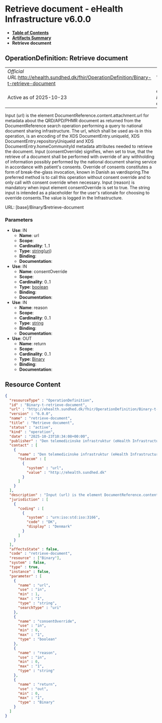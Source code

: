 # Retrieve document - eHealth Infrastructure v6.0.0

* [**Table of Contents**](toc.md)
* [**Artifacts Summary**](artifacts.md)
* **Retrieve document**

## OperationDefinition: Retrieve document 

| | |
| :--- | :--- |
| *Official URL*:http://ehealth.sundhed.dk/fhir/OperationDefinition/Binary-t-retrieve-document | *Version*:6.0.0 |
| Active as of 2025-10-23 | *Computable Name*:retrieve-document |

 
Input (url) is the element DocumentReference.content.attachment.url for metadata about the QRD/APD/PHMR document as returned from the DocumentReference search operation performing a query to national document sharing infrastructure. The url, which shall be used as-is in this operation, is an encoding of the XDS DocumentEntry.uniqueId, XDS DocumentEntry.repositoryUniqueId and XDS DocumentEntry.homeCommunityId metadata attributes needed to retrieve the document. Input (consentOverride) signifies, when set to true, that the retrieve of a document shall be performed with override of any withholding of information possibly performed by the national document sharing service in accordance with patient's consents. Override of consents constitutes a form of break-the-glass invocation, known in Danish as værdispring.The preferred method is to call this operation without consent override and to only call with consent override when necessary. Input (reason) is mandatory when input element consentOverride is set to true. The string input is intended as a placeholder for the user's rationale for choosing to override consents.The value is logged in the Infrastructure. 

URL: [base]/Binary/$retrieve-document

### Parameters

* **Use**: IN
  * **Name**: url
  * **Scope**: 
  * **Cardinality**: 1..1
  * **Type**: [string](http://hl7.org/fhir/R4/datatypes.html#string)([uri](https://hl7.org/fhir/R4/search.html#uri))
  * **Binding**: 
  * **Documentation**: 
* **Use**: IN
  * **Name**: consentOverride
  * **Scope**: 
  * **Cardinality**: 0..1
  * **Type**: [boolean](http://hl7.org/fhir/R4/datatypes.html#boolean)
  * **Binding**: 
  * **Documentation**: 
* **Use**: IN
  * **Name**: reason
  * **Scope**: 
  * **Cardinality**: 0..1
  * **Type**: [string](http://hl7.org/fhir/R4/datatypes.html#string)
  * **Binding**: 
  * **Documentation**: 
* **Use**: OUT
  * **Name**: return
  * **Scope**: 
  * **Cardinality**: 0..1
  * **Type**: [Binary](http://hl7.org/fhir/R4/binary.html)
  * **Binding**: 
  * **Documentation**: 



## Resource Content

```json
{
  "resourceType" : "OperationDefinition",
  "id" : "Binary-t-retrieve-document",
  "url" : "http://ehealth.sundhed.dk/fhir/OperationDefinition/Binary-t-retrieve-document",
  "version" : "6.0.0",
  "name" : "retrieve-document",
  "title" : "Retrieve document",
  "status" : "active",
  "kind" : "operation",
  "date" : "2025-10-23T10:34:08+00:00",
  "publisher" : "Den telemedicinske infrastruktur (eHealth Infrastructure)",
  "contact" : [
    {
      "name" : "Den telemedicinske infrastruktur (eHealth Infrastructure)",
      "telecom" : [
        {
          "system" : "url",
          "value" : "http://ehealth.sundhed.dk"
        }
      ]
    }
  ],
  "description" : "Input (url) is the element DocumentReference.content.attachment.url for metadata about the QRD/APD/PHMR document as returned from the DocumentReference search operation performing a query to national document sharing infrastructure. The url, which shall be used as-is in this operation, is an encoding of the XDS DocumentEntry.uniqueId, XDS DocumentEntry.repositoryUniqueId and XDS DocumentEntry.homeCommunityId metadata attributes needed to retrieve the document. Input (consentOverride) signifies, when set to true, that the retrieve of a document shall be performed with override of any withholding of information possibly performed  by the national document sharing service in accordance with patient's consents. Override of consents constitutes a form of break-the-glass invocation, known in Danish as værdispring.The preferred method is to call this operation without consent override and to only call with consent override when necessary. Input (reason) is mandatory when input element consentOverride is set to true. The string input is intended as a placeholder for the user's rationale for choosing to override consents.The value is logged in the Infrastructure.",
  "jurisdiction" : [
    {
      "coding" : [
        {
          "system" : "urn:iso:std:iso:3166",
          "code" : "DK",
          "display" : "Denmark"
        }
      ]
    }
  ],
  "affectsState" : false,
  "code" : "retrieve-document",
  "resource" : ["Binary"],
  "system" : false,
  "type" : true,
  "instance" : false,
  "parameter" : [
    {
      "name" : "url",
      "use" : "in",
      "min" : 1,
      "max" : "1",
      "type" : "string",
      "searchType" : "uri"
    },
    {
      "name" : "consentOverride",
      "use" : "in",
      "min" : 0,
      "max" : "1",
      "type" : "boolean"
    },
    {
      "name" : "reason",
      "use" : "in",
      "min" : 0,
      "max" : "1",
      "type" : "string"
    },
    {
      "name" : "return",
      "use" : "out",
      "min" : 0,
      "max" : "1",
      "type" : "Binary"
    }
  ]
}

```
